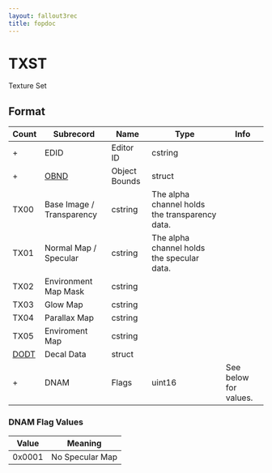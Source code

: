 ```yaml
---
layout: fallout3rec
title: fopdoc
---
```

TXST
====

Texture Set

## Format

Count | Subrecord | Name | Type | Info
------|-------|------|------|-----
+ | EDID | Editor ID | cstring |
+ | [OBND](Subrecords/OBND.md) | Object Bounds | struct |
 | TX00 | Base Image / Transparency | cstring | The alpha channel holds the transparency data.
 | TX01 | Normal Map / Specular | cstring | The alpha channel holds the specular data.
 | TX02 | Environment Map Mask | cstring |
 | TX03 | Glow Map | cstring |
 | TX04 | Parallax Map | cstring |
 | TX05 | Enviroment Map | cstring |
 | [DODT](Subrecords/DODT.md) | Decal Data | struct |
+ | DNAM | Flags | uint16 | See below for values.
 

### DNAM Flag Values

Value | Meaning
------|--------
0x0001 | No Specular Map
